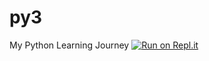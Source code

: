 # py3
 My Python Learning Journey
[![Run on Repl.it](https://repl.it/badge/github/Liopun/py3)](https://repl.it/github/Liopun/py3)

